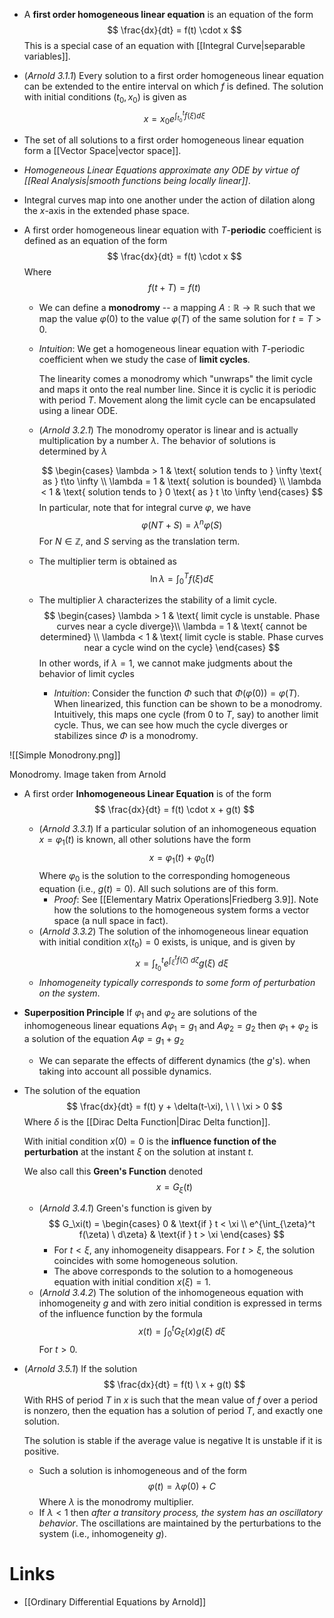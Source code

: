 * A **first order homogeneous linear equation** is an equation of the form
  $$
  \frac{dx}{dt} = f(t) \cdot x
  $$
  This is a special case of an equation with [[Integral Curve|separable variables]]. 

* (*Arnold 3.1.1*) Every solution to a first order homogeneous linear equation can be extended to the entire interval on which $f$ is defined. The solution with initial conditions $(t_0, x_0)$ is given as 
  $$
  x=x_0e^{\int_{t_0}^t f(\xi) d\xi}
  $$
* The set of all solutions to a first order homogeneous linear equation form a [[Vector Space|vector space]]. 

* *Homogeneous Linear Equations approximate any ODE by virtue of [[Real Analysis|smooth functions being locally linear]]*. 
* Integral curves map into one another under the action of dilation along the $x$-axis in the extended phase space. 


* A first order homogeneous linear equation with $T$-**periodic** coefficient is defined as an equation of the form
  $$
  \frac{dx}{dt} = f(t) \cdot x 
  $$
  Where
  $$
  f(t + T) = f(t) 
  $$
	* We can define a **monodromy** -- a mapping $A:\mathbb{R}\to\mathbb{R}$ such that we map the value $\varphi(0)$ to the value $\varphi(T)$ of the same solution for $t=T>0$.
	* *Intuition*: We get a homogeneous linear equation with $T$-periodic coefficient when we study the case of **limit cycles**.
	  
	  The linearity comes a monodromy which "unwraps" the limit cycle and maps it onto the real number line.  Since it is cyclic it is periodic with period $T$. Movement along the limit cycle can be encapsulated using a linear ODE. 

	* (*Arnold 3.2.1*) The monodromy operator is linear and is actually multiplication by a number $\lambda$. The behavior of solutions is determined by $\lambda$
	  
	  $$
	  \begin{cases}
	  \lambda > 1 & \text{ solution tends to } \infty \text{ as } t\to \infty \\
	  \lambda = 1 & \text{ solution is bounded} \\
	  \lambda < 1 & \text{ solution tends to } 0 \text{ as } t \to \infty
	  \end{cases}
	  $$
	  In particular, note that for integral curve $\varphi$, we have
	  $$
	  \varphi(NT + S) = \lambda^n \varphi(S)
	  $$
	  For $N\in\mathbb{Z}$, and $S$ serving as the translation term. 
	* The multiplier term is obtained as 
	  $$
	  \ln \lambda = \int_0^T f(\xi) d\xi 
	  $$
	 * The multiplier $\lambda$ characterizes the stability of a limit cycle.
	   $$
	   \begin{cases}
	  \lambda > 1 & \text{ limit cycle is unstable. Phase curves near a cycle diverge}\\
	  \lambda = 1 & \text{ cannot be determined} \\
	  \lambda < 1 & \text{ limit cycle is stable. Phase curves near a cycle wind on the cycle}
	  \end{cases}
	   $$
	   In other words, if $\lambda = 1$, we cannot make judgments about the behavior of limit cycles
		* *Intuition*: Consider the function $\Phi$ such that $\Phi(\varphi(0)) = \varphi(T)$. When linearized, this function can be shown to be a monodromy. Intuitively, this maps one cycle (from $0$ to $T$, say) to another limit cycle. Thus, we can see how much the cycle diverges or stabilizes since $\Phi$ is a monodromy.
		  	  
![[Simple Monodrony.png]]
<figcaption> Monodromy. Image taken from Arnold </figcaption>

* A first order **Inhomogeneous Linear Equation** is of the form 
  $$
  \frac{dx}{dt} = f(t) \cdot x + g(t)
  $$
	* (*Arnold 3.3.1*) If a particular solution of an inhomogeneous equation $x=\varphi_1(t)$ is known, all other solutions have the form 
	  $$
	  x =\varphi_1(t) + \varphi_0(t) 
	  $$
	  Where $\varphi_0$ is the solution to the corresponding homogeneous equation (i.e., $g(t)= 0$).  All such solutions are of this form.
		* *Proof*: See [[Elementary Matrix Operations|Friedberg 3.9]]. Note how the solutions to the homogeneous system forms a vector space (a  null space in fact).
	* (*Arnold 3.3.2*) The solution of the inhomogeneous linear equation with initial condition $x(t_0)=0$ exists, is unique, and is given by
	  $$
	  x = \int_{t_0}^te^{\int_\xi^t f(\zeta)  \ d\zeta}g(\xi) \ d\xi
	  $$
	* *Inhomogeneity typically corresponds to some form of perturbation on the system*.

*  **Superposition Principle** If $\varphi_1$ and $\varphi_2$ are solutions of the inhomogeneous linear equations $A\varphi_1 = g_1$ and $A\varphi_2 = g_2$ then $\varphi_1 + \varphi_2$ is a solution of the equation $A\varphi = g_1 + g_2$
	* We can separate the effects of different dynamics (the $g$'s). when taking into account all possible dynamics.

* The solution of the equation
  $$
  \frac{dx}{dt} = f(t) y + \delta(t-\xi), \ \ \ \xi > 0
  $$
  Where $\delta$ is the [[Dirac Delta Function|Dirac Delta function]]. 
  
  With initial condition $x(0)=0$ is the **influence function of the perturbation** at the instant $\xi$ on the solution at instant $t$. 
  
  We also call this **Green's Function** denoted
  $$
  x = G_\xi (t) 
  $$
	* (*Arnold 3.4.1*) Green's function is given by
	  $$
	  G_\xi(t) = \begin{cases}
	  0 & \text{if } t < \xi \\
	  e^{\int_{\zeta}^t f(\zeta) \ d\zeta} & \text{if } t > \xi
	  \end{cases}
	  $$
		* For $t < \xi$, any inhomogeneity disappears. For $t>\xi$, the solution coincides with some homogeneous solution.
		* The above corresponds to the solution to a homogeneous equation with initial condition $x(\xi)= 1$. 
	* (*Arnold 3.4.2*) The solution of the inhomogeneous equation with inhomogeneity $g$ and with zero initial condition is expressed in terms of the influence function by the formula
	  $$
	  x(t) = \int_0^t G_\xi (x) g(\xi) \ d\xi
	  $$
	  For $t>0$.

* (*Arnold 3.5.1*) If the solution 
  $$
  \frac{dx}{dt} = f(t) \ x + g(t) 
  $$
  With RHS of period $T$ in $x$ is such that the mean value of $f$ over a period is nonzero, then the equation has a solution of period $T$, and exactly one solution.
  
  The solution is stable if the average value is negative
  It is unstable if it is positive. 
	* Such a solution is inhomogeneous and of the form
	  $$
	  \varphi(t) = \lambda \varphi(0) + C
	  $$
	  Where $\lambda$ is the monodromy multiplier.
	* If $\lambda < 1$ then *after a transitory process, the system has an oscillatory behavior*. The oscillations are maintained by the perturbations to the system (i.e., inhomogeneity $g$). 


# Links
* [[Ordinary Differential Equations by Arnold]]